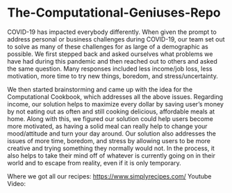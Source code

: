 # The-Computational-Geniuses-Repo


COVID-19 has impacted everybody differently. When given the prompt to address personal or business challenges during COVID-19, our team set out to solve as many of these challenges for as large of a demographic as possible. We first stepped back and asked ourselves what problems we have had during this pandemic and then reached out to others and asked the same question. Many responses included less income/job loss, less motivation, more time to try new things, boredom, and stress/uncertainty.

We then started brainstorming and came up with the idea for the Computational Cookbook, which addresses all the above issues. Regarding income, our solution helps to maximize every dollar by saving user’s money by not eating out as often and still cooking delicious, affordable meals at home. Along with this, we figured our solution could help users become more motivated, as having a solid meal can really help to change your mood/attitude and turn your day around. Our solution also addresses the issues of more time, boredom, and stress by allowing users to be more creative and trying something they normally would not. In the process, it also helps to take their mind off of whatever is currently going on in their world and to escape from reality, even if it is only temporary. 


Where we got all our recipes: https://www.simplyrecipes.com/
Youtube Video:
